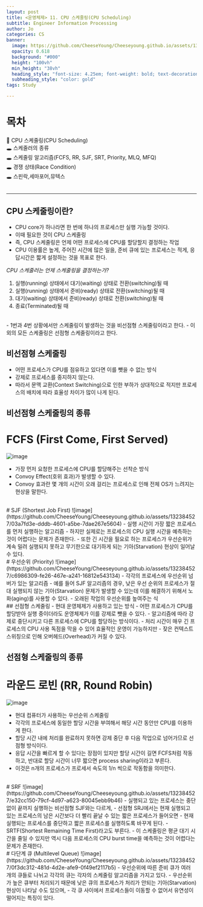 ```yaml
---
layout: post
title: <운영체제> 11. CPU 스케줄링(CPU Scheduling)
subtitle: Engineer Information Processing
author: Jo
categories: CS
banner:
  image: https://github.com/CheeseYoung/Cheeseyoung.github.io/assets/132384527/bb5eb74f-a517-4189-bee9-31bf85d864f6
  opacity: 0.618
  background: "#000"
  height: "100vh"
  min_height: "38vh"
  heading_style: "font-size: 4.25em; font-weight: bold; text-decoration: underline"
  subheading_style: "color: gold"
tags: Study

---
```


# 목차
📌 CPU 스케줄링(CPU Scheduling) <br>
🕳 스케줄러의 종류 <br>
🕳 스케줄링 알고리즘(FCFS, RR, SJF, SRT, Priority, MLQ, MFQ) <br>
🕳 경쟁 상태(Race Condition) <br>
🕳 스핀락,세마포어,뮤텍스 <br>
<br>
<hr>


## CPU 스케줄링이란?
- CPU core가 하나라면 한 번에 하나의 프로세스만 실행 가능할 것이다.
- 이때 필요한 것이 CPU 스케줄링
- 즉, CPU 스케줄링은 언제 어떤 프로세스에 CPU를 할당할지 결정하는 작업
- CPU 이용률은 높게, 주어진 시간에 많은 일을, 준비 큐에 있는 프로세스는 적게, 응답시간은 짧게 설정하는 것을 목표로 한다.

*CPU 스케줄러는 언제 스케줄링을 결정하는가?*
  1) 실행(running) 상태에서 대기(waiting) 상태로 전환(switching)될 때
  2) 실행(running) 상태에서 준비(ready) 상태로 전환(switching)될 때 
  3) 대기(waiting) 상태에서 준비(ready) 상태로 전환(switching)될 때
  4) 종료(Terminated)될 때
<br>
- 1번과 4번 상황에서만 스케줄링이 발생하는 것을 비선점형 스케줄링이라고 한다.
- 이외의 모든 스케줄링은 선점형 스케줄링이라고 한다.

## 비선점형 스케줄링
- 어떤 프로세스가 CPU를 점유하고 있다면 이를 뺏을 수 없는 방식
- 강제로 프로세스를 중지하지 않는다.
- 따라서 문맥 교환(Context Switching)으로 인한 부하가 상대적으로 적지만 프로세스의 배치에 따라 효율성 차이가 많이 나게 된다.

## 비선점형 스케줄링의 종류
# FCFS (First Come, First Served)
![image](https://github.com/CheeseYoung/Cheeseyoung.github.io/assets/132384527/bb5eb74f-a517-4189-bee9-31bf85d864f6)
- 가장 먼저 요청한 프로세스에 CPU를 할당해주는 선착순 방식
- Convoy Effect(호위 효과)가 발생할 수 있다.
- Convoy 효과란 몇 개의 시간이 오래 걸리는 프로세스로 인해 전체 OS가 느려지는 현상을 말한다.
<br>
# SJF (Shortest Job First)
![image](https://github.com/CheeseYoung/Cheeseyoung.github.io/assets/132384527/03a7fd3e-dddb-4601-a5be-7dae267e5604)
- 실행 시간이 가장 짧은 프로세스를 먼저 실행하는 알고리즘
- 하지만 실제로는 프로세스의 CPU 실행 시간을 예측하는 것이 어렵다는 문제가 존재한다.
- 또한 긴 시간을 필요로 하는 프로세스가 우선순위가 계속 밀려 실행되지 못하고 무기한으로 대기하게 되는 기아(Starvation) 현상이 일어날 수 있다.
<br>
# 우선순위 (Priority)
![image](https://github.com/CheeseYoung/Cheeseyoung.github.io/assets/132384527/c6986309-fe26-467e-a241-16812e543134)
- 각각의 프로세스에 우선순위 넘버가 있는 알고리즘
- 예를 들어 SJF 알고리즘의 경우, 낮은 우선 순위의 프로세스가 절대 실행되지 않는
  기아(Starvation) 문제가 발생할 수 있는데 이를 해결하기 위해서 노화(aging)를 사용할 수 있다. 
- 오래된 작업의 우선순위를 높여주는 식
<br>
## 선점형 스케줄링
- 현대 운영체제가 사용하고 있는 방식
- 어떤 프로세스가 CPU를 할당받아 실행 중이더라도 운영체제가 이를 강제로 뺏을 수 있다.
- 알고리즘에 따라 강제로 중단시키고 다른 프로세스에 CPU를 할당하는 방식이다.
- 처리 시간이 매우 긴 프로세스의 CPU 사용 독점을 막을 수 있어 효율적인 운영이 가능하지만
- 잦은 컨텍스트 스위칭으로 인해 오버헤드(Overhead)가 커질 수 있다.

## 선점형 스케줄링의 종류
# 라운드 로빈 (RR, Round Robin)
![image](https://github.com/CheeseYoung/Cheeseyoung.github.io/assets/132384527/8a73baa4-46fa-409a-8502-44b5b969902d)
- 현대 컴퓨터가 사용하는 우선순위 스케줄링
- 각각의 프로세스에 동일한 할당 시간을 부여해서 해당 시간 동안만 CPU를 이용하게 한다.
- 할당 시간 내에 처리를 완료하지 못하면 강제 중단 후 다음 작업으로 넘어가므로 선점형 방식이다.
- 응답 시간을 빠르게 할 수 있다는 장점이 있지만 할당 시간이 길면 FCFS처럼 작동하고, 반대로 할당 시간이 너무 짧으면 process sharing이라고 부른다.
- 이것은 n개의 프로세스가 프로세서 속도의 1/n 씩으로 작동함을 의미한다.
<br>
# SRF
![image](https://github.com/CheeseYoung/Cheeseyoung.github.io/assets/132384527/e32cc150-79cf-4d97-a623-80045ebb9b46)
- 실행되고 있는 프로세스는 중단 없이 끝까지 실행하는 비선점형 SJF와는 다르게,
- 선점형 SRJ에서는 현재 실행되고 있는 프로세스의 남은 시간보다 더 빨리 끝날 수 있는 짧은 프로세스가 들어오면
- 현재 실행되는 프로세스를 중단하고 짧은 프로세스를 실행하도록 바꾸게 된다.
- SRTF(Shortest Remaining Time First)라고도 부른다.
- 이 스케줄링은 평균 대기 시간을 줄일 수 있지만 역시 다음 프로세스의 CPU burst time을 예측하는 것이 어렵다는 문제가 존재한다.
<br>
# 다단계 큐 (Multilevel Queue)
![image](https://github.com/CheeseYoung/Cheeseyoung.github.io/assets/132384527/0f3dc312-481d-4d2e-afe9-0f49ef2117b5)
- 우선순위에 따른 준비 큐가 여러 개의 큐들로 나뉘고 각각의 큐는 각자의 스케줄링 알고리즘을 가지고 있다.
- 우선순위가 높은 큐부터 처리되기 때문에 낮은 큐의 프로세스가 처리가 안되는 기아(Starvation)현상이 나타날 수도 있으며,
- 각 큐 사이에서 프로세스들이 이동할 수 없어서 유연성이 떨어지는 특징이 있다.


